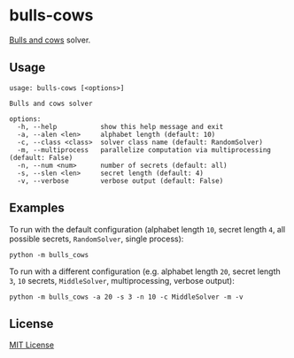 # bulls-cows

[Bulls and cows](https://en.wikipedia.org/wiki/Bulls_and_cows) solver.

## Usage

```
usage: bulls-cows [<options>]

Bulls and cows solver

options:
  -h, --help           show this help message and exit
  -a, --alen <len>     alphabet length (default: 10)
  -c, --class <class>  solver class name (default: RandomSolver)
  -m, --multiprocess   parallelize computation via multiprocessing (default: False)
  -n, --num <num>      number of secrets (default: all)
  -s, --slen <len>     secret length (default: 4)
  -v, --verbose        verbose output (default: False)
```

## Examples

To run with the default configuration (alphabet length `10`, secret length `4`,
all possible secrets, `RandomSolver`, single process):

    python -m bulls_cows

To run with a different configuration (e.g. alphabet length `20`, secret length
`3`, `10` secrets, `MiddleSolver`, multiprocessing, verbose output):

    python -m bulls_cows -a 20 -s 3 -n 10 -c MiddleSolver -m -v

## License

[MIT License](LICENSE.txt)
